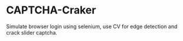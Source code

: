 # CAPTCHA-Craker
Simulate browser login using selenium, use CV for edge detection and crack slider captcha.
